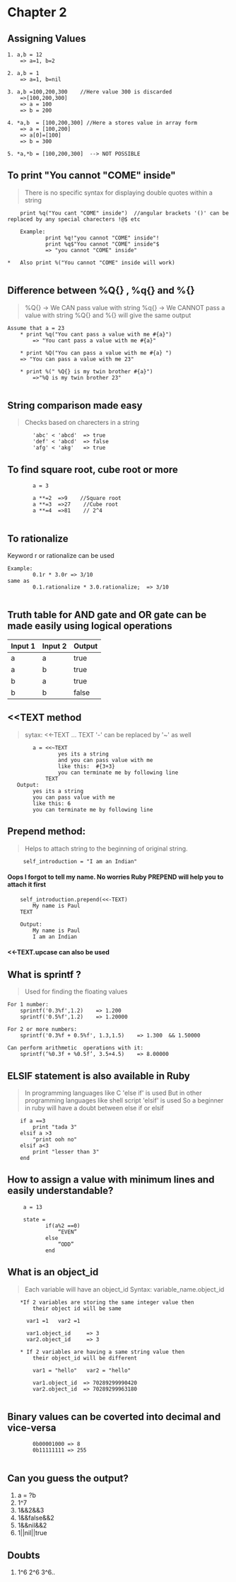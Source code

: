 # Chapter 2 

## Assigning Values
~~~
1. a,b = 12  
    => a=1, b=2
    
2. a,b = 1  
    => a=1, b=nil
    
3. a,b =100,200,300    //Here value 300 is discarded
    =>[100,200,300]
    => a = 100
    => b = 200
    
4. *a,b  = [100,200,300] //Here a stores value in array form
    => a = [100,200]
    => a[0]=[100]
    => b = 300
    
5. *a,*b = [100,200,300]  --> NOT POSSIBLE

~~~

## To print "You cannot "COME" inside"

>  There is no specific syntax for displaying double quotes within a string

~~~
    print %q("You cant "COME" inside")  //angular brackets '()' can be replaced by any special charecters !@$ etc
    
    Example:
            print %q!"you cannot "COME" inside"!
            print %q$"You cannot "COME" inside"$
            => "you cannot "COME" inside"
            
*   Also print %("You cannot "COME" inside will work)
                       
~~~

## Difference between %Q{} , %q{} and %{}

> %Q{} -> We CAN pass value with string 
> %q{} -> We CANNOT pass a value with string
> %Q{} and %{}  will give the same output

```
Assume that a = 23
    * print %q("You cant pass a value with me #{a}")
        => "You cant pass a value with me #{a}"
        
    * print %Q("You can pass a value with me #{a} ")
    => "You can pass a value with me 23"
    
    * print %(" %Q{} is my twin brother #{a}")
        =>"%Q is my twin brother 23"
    
```

## String comparison made easy 

> Checks based on charecters in a string

```
        'abc' < 'abcd'  => true
        'def' < 'abcd'  => false
        'afg' < 'akg'   => true
```

## To find square root, cube root or more

```
        a = 3
        
        a **=2  =>9    //Square root
        a **=3  =>27    //Cube root
        a **=4  =>81    // 2^4
        
```

## To rationalize

Keyword r or rationalize can be used

```
Example:
        0.1r * 3.0r => 3/10 
same as
        0.1.rationalize * 3.0.rationalize;  => 3/10
        
```

## Truth table for AND gate and OR gate can be made easily using logical operations

| Input 1  | Input 2  | Output   |
| -------- | -------- | -------- |
| a        | a        | true     |
| a        | b        | true     |
| b        | a        | true     |
| b        | b        | false    |


## <<TEXT method

> sytax: <<-TEXT ... TEXT
> '-' can be replaced by '~' as well

```
        a = <<~TEXT
                yes its a string
                and you can pass value with me
                like this:  #{3+3}
                you can terminate me by following line
            TEXT
   Output:   
        yes its a string
        you can pass value with me
        like this: 6
        you can terminate me by following line
```

## Prepend method:

> Helps to attach string to the beginning of original string.

```
     self_introduction = "I am an Indian"
```
#### Oops I forgot to tell my name. No worries Ruby PREPEND will help you to attach it first

```
    self_introduction.prepend(<<-TEXT)
        My name is Paul
    TEXT
    
    Output:
        My name is Paul
        I am an Indian
```
#### <<-TEXT.upcase can also be used

## What is sprintf ?

> Used for finding the floating values

```
For 1 number:
    sprintf('0.3%f',1.2)    => 1.200
    sprintf('0.5%f',1.2)    => 1.20000

For 2 or more numbers:
    sprintf('0.3%f + 0.5%f', 1.3,1.5)    => 1.300  && 1.50000

Can perform arithmetic  operations with it:
    sprintf(‘%0.3f + %0.5f’, 3.5+4.5)    => 8.00000

```

## ELSIF statement is also available in Ruby

> In programming languages like C 'else if' is used
> But in other programming languages like shell script 'elsif' is used 
> So a beginner in ruby will have a doubt between else if or elsif
 
```
    if a ==3
        print "tada 3"
    elsif a >3
        "print ooh no"
    elsif a<3
        print "lesser than 3"
    end

```

## How to assign a value with minimum lines and easily understandable?

```
     a = 13
     
     state = 
            if(a%2 ==0)
                “EVEN”
            else
                “ODD”
            end

```

## What is an object_id

> Each variable will have an object_id
> Syntax: variable_name.object_id

```
    *If 2 variables are storing the same integer value then
        their object id will be same
        
      var1 =1   var2 =1
      
      var1.object_id     => 3
      var2.object_id     => 3
      
    * If 2 variables are having a same string value then
        their object_id will be different
        
        var1 = "hello"   var2 = "hello"
        
        var1.object_id  => 70289299990420
        var2.object_id  => 70289299963180
    
```

## Binary values can  be coverted into decimal and vice-versa
```
        0b00001000 => 8
        0b11111111 => 255
    
```

## Can you guess the output?
    
1. a = ?b
2. 1^7
3. 1&&2&&3
4. 1&&false&&2
5. 1&&nil&&2
6. 1||nil||true


## Doubts
1. 1^6 2^6 3^6..
